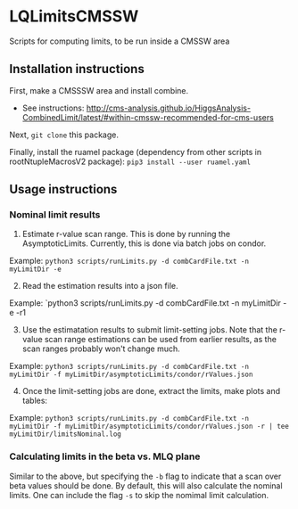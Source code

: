 # LQLimitsCMSSW
Scripts for computing limits, to be run inside a CMSSW area

## Installation instructions
First, make a CMSSSW area and install combine.
- See instructions: http://cms-analysis.github.io/HiggsAnalysis-CombinedLimit/latest/#within-cmssw-recommended-for-cms-users

Next, `git clone` this package.

Finally, install the ruamel package (dependency from other scripts in rootNtupleMacrosV2 package):
`pip3 install --user ruamel.yaml`


## Usage instructions
### Nominal limit results
1. Estimate r-value scan range. This is done by running the AsymptoticLimits. Currently, this is done via batch jobs on condor.

Example: `python3 scripts/runLimits.py -d combCardFile.txt -n myLimitDir -e`

2. Read the estimation results into a json file.

Example: `python3 scripts/runLimits.py -d combCardFile.txt -n myLimitDir -e -r1

3. Use the estimatation results to submit limit-setting jobs.  Note that the r-value scan range estimations can be used from earlier results, as the scan ranges probably won't change much.

Example: `python3 scripts/runLimits.py -d combCardFile.txt -n myLimitDir -f myLimitDir/asymptoticLimits/condor/rValues.json`

4. Once the limit-setting jobs are done, extract the limits, make plots and tables:

Example: `python3 scripts/runLimits.py -d combCardFile.txt -n myLimitDir -f myLimitDir/asymptoticLimits/condor/rValues.json -r | tee myLimitDir/limitsNominal.log`


### Calculating limits in the beta vs. MLQ plane
Similar to the above, but specifying the `-b` flag to indicate that a scan over beta values should be done.
By default, this will also calculate the nominal limits.
One can include the flag `-s` to skip the nomimal limit calculation.
